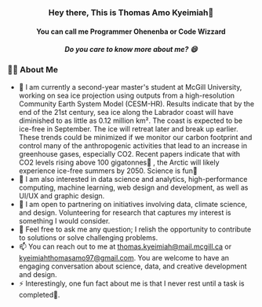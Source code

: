 <h3 align="center">
Hey there, This is Thomas Amo Kyeimiah👋
</h3>

<h4 align="center">
You can call me Programmer Ohenenba or Code Wizzard
</h4>

<h5 align="center">
Do you care to know more about me? 😄
</h5>

### 👨‍💻 About Me
- 🔭 I am currently a second-year master's student at McGill University, working on sea ice projection using outputs from a high-resolution Community Earth System Model (CESM-HR). Results indicate that by the end of the 21st century, sea ice along the Labrador coast will have diminished to as little as 0.12 million km². The coast is expected to be ice-free in September. The ice will retreat later and break up earlier. These trends could be minimized if we monitor our carbon footprint and control many of the anthropogenic activities that lead to an increase in greenhouse gases, especially CO2. Recent papers indicate that with CO2 levels rising above 100 gigatonnes👀 , the Arctic will likely experience ice-free summers by 2050. Science is fun💟
- 🌱 I am also interested in data science and analytics, high-performance computing, machine learning, web design and development, as well as UI/UX and graphic design.
- 🤝 I am open to partnering on initiatives involving data, climate science, and design. Volunteering for research that captures my interest is something I would consider.
- 💬 Feel free to ask me any question; I relish the opportunity to contribute to solutions or solve challenging problems.
- 📫 You can reach out to me at thomas.kyeimiah@mail.mcgill.ca or kyeimiahthomasamo97@gmail.com. You are welcome to have an engaging conversation about science, data, and creative development and design.
- ⚡ Interestingly, one fun fact about me is that I never rest until a task is completed💞️.
